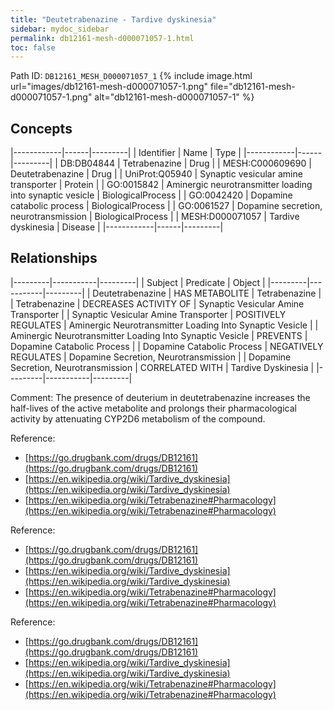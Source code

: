 ```yaml
---
title: "Deutetrabenazine - Tardive dyskinesia"
sidebar: mydoc_sidebar
permalink: db12161-mesh-d000071057-1.html
toc: false 
---
```



Path ID: `DB12161_MESH_D000071057_1`
{% include image.html url="images/db12161-mesh-d000071057-1.png" file="db12161-mesh-d000071057-1.png" alt="db12161-mesh-d000071057-1" %}

## Concepts

|------------|------|---------|
| Identifier | Name | Type    |
|------------|------|---------|
| DB:DB04844 | Tetrabenazine | Drug |
| MESH:C000609690 | Deutetrabenazine | Drug |
| UniProt:Q05940 | Synaptic vesicular amine transporter | Protein |
| GO:0015842 | Aminergic neurotransmitter loading into synaptic vesicle | BiologicalProcess |
| GO:0042420 | Dopamine catabolic process | BiologicalProcess |
| GO:0061527 | Dopamine secretion, neurotransmission | BiologicalProcess |
| MESH:D000071057 | Tardive dyskinesia | Disease |
|------------|------|---------|

## Relationships

|---------|-----------|---------|
| Subject | Predicate | Object  |
|---------|-----------|---------|
| Deutetrabenazine | HAS METABOLITE | Tetrabenazine |
| Tetrabenazine | DECREASES ACTIVITY OF | Synaptic Vesicular Amine Transporter |
| Synaptic Vesicular Amine Transporter | POSITIVELY REGULATES | Aminergic Neurotransmitter Loading Into Synaptic Vesicle |
| Aminergic Neurotransmitter Loading Into Synaptic Vesicle | PREVENTS | Dopamine Catabolic Process |
| Dopamine Catabolic Process | NEGATIVELY REGULATES | Dopamine Secretion, Neurotransmission |
| Dopamine Secretion, Neurotransmission | CORRELATED WITH | Tardive Dyskinesia |
|---------|-----------|---------|

Comment: The presence of deuterium in deutetrabenazine increases the half-lives of the active metabolite and prolongs their pharmacological activity by attenuating CYP2D6 metabolism of the compound.

Reference: 
  - [https://go.drugbank.com/drugs/DB12161](https://go.drugbank.com/drugs/DB12161)
  - [https://en.wikipedia.org/wiki/Tardive_dyskinesia](https://en.wikipedia.org/wiki/Tardive_dyskinesia)
  - [https://en.wikipedia.org/wiki/Tetrabenazine#Pharmacology](https://en.wikipedia.org/wiki/Tetrabenazine#Pharmacology)

Reference: 
  - [https://go.drugbank.com/drugs/DB12161](https://go.drugbank.com/drugs/DB12161)
  - [https://en.wikipedia.org/wiki/Tardive_dyskinesia](https://en.wikipedia.org/wiki/Tardive_dyskinesia)
  - [https://en.wikipedia.org/wiki/Tetrabenazine#Pharmacology](https://en.wikipedia.org/wiki/Tetrabenazine#Pharmacology)

Reference: 
  - [https://go.drugbank.com/drugs/DB12161](https://go.drugbank.com/drugs/DB12161)
  - [https://en.wikipedia.org/wiki/Tardive_dyskinesia](https://en.wikipedia.org/wiki/Tardive_dyskinesia)
  - [https://en.wikipedia.org/wiki/Tetrabenazine#Pharmacology](https://en.wikipedia.org/wiki/Tetrabenazine#Pharmacology)
